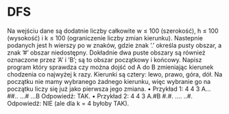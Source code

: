 # DFS
Na wejściu dane są dodatnie liczby całkowite w ≤ 100 (szerokość), h ≤ 100
(wysokość) i k ≤ 100 (ograniczenie liczby zmian kierunku). Nastepnie podanych jest
h wierszy po w znaków, gdzie znak ’.’ określa pusty obszar, a znak ’#’ obszar
niedostępny. Dokładnie dwa puste obszary są również oznaczone przez ’A’ i ’B’; są
to obszar początkowy i końcowy.
Napisz program który sprawdza czy można dojść od A do B zmieniając kierunek
chodzenia co najwyżej k razy. Kierunki są cztery: lewo, prawo, góra, dół. Na
początku nie mamy wybranego żadnego kierunku, więc wybranie go na początku
liczy się już jako pierwsza jego zmiana.
• Przykład 1:
4 4 3
A...
##..
...#
...B
Odpowiedź: TAK.
• Przykład 2:
4 4 3
A.#B
#.#.
....
..#.
Odpowiedź: NIE (ale dla k = 4 byłoby TAK).
